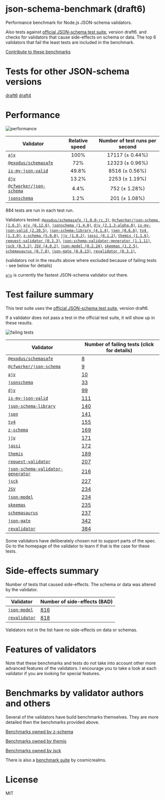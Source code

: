 # json-schema-benchmark (draft6)
Performance benchmark for Node.js JSON-schema validators. 

Also tests against [official JSON-schema test suite](https://github.com/json-schema/JSON-Schema-Test-Suite), version draft6. and checks
for validators that cause side-effects on schema or data. The top 6 validators that fail the least tests are included in the benchmark.

[Contribute to these benchmarks](https://github.com/ebdrup/json-schema-benchmark/blob/master/CONTRIBUTING.md)

# Tests for other JSON-schema versions

[draft6](https://github.com/ebdrup/json-schema-benchmark/)
[draft4](https://github.com/ebdrup/json-schema-benchmark/draft4/README.md)


# Performance

![performance](https://chart.googleapis.com/chart?chxt=x,y&cht=bhs&chco=76A4FB&chls=2.0&chbh=62,4,1&chs=600x416&chxl=-1:|ajv|@exodus&#x2F;schemasafe|is-my-json-valid|djv|@cfworker&#x2F;json-schema|jsonschema&chd=t:100,72,49.8,13.2,4.4,1.2)

|Validator|Relative speed|Number of test runs per second|
|---------|:------------:|:----------------------------:|
|[`ajv`](https://github.com/ajv-validator/ajv)|100%|17117 (± 0.44%)|
|[`@exodus/schemasafe`](https://github.com/ExodusMovement/schemasafe)|72%|12323 (± 0.96%)|
|[`is-my-json-valid`](https://github.com/mafintosh/is-my-json-valid#readme)|49.8%|8516 (± 0.56%)|
|[`djv`](https://github.com/korzio/djv#readme)|13.2%|2253 (± 1.19%)|
|[`@cfworker/json-schema`](https://github.com/cfworker/cfworker/tree/master/packages/json-schema/README.md)|4.4%|752 (± 1.28%)|
|[`jsonschema`](https://github.com/tdegrunt/jsonschema#readme)|1.2%|201 (± 1.08%)|

884 tests are run in each test run.

Validators tested: [`@exodus/schemasafe (1.0.0-rc.3)`](https://github.com/ExodusMovement/schemasafe), [`@cfworker/json-schema (1.6.3)`](https://github.com/cfworker/cfworker/tree/master/packages/json-schema/README.md), [`ajv (6.12.6)`](https://github.com/ajv-validator/ajv), [`jsonschema (1.4.0)`](https://github.com/tdegrunt/jsonschema#readme), [`djv (2.1.3-alpha.0)`](https://github.com/korzio/djv#readme), [`is-my-json-valid (2.20.5)`](https://github.com/mafintosh/is-my-json-valid#readme), [`json-schema-library (4.1.4)`](https://github.com/sagold/json-schema-library), [`jsen (0.6.6)`](https://github.com/bugventure/jsen), [`tv4 (1.3.0)`](https://github.com/geraintluff/tv4), [`z-schema (5.0.0)`](https://github.com/zaggino/z-schema), [`jjv (1.0.2)`](https://github.com/acornejo/jjv), [`jassi (0.1.2)`](https://github.com/iclanzan/jassi), [`themis (1.1.6)`](https://github.com/playlyfe/themis), [`request-validator (0.3.3)`](https://github.com/bugventure/request-validator), [`json-schema-validator-generator (1.1.11)`](https://github.com/danwang/json-schema-validator-generator), [`jsck (0.3.2)`](https://github.com/pandastrike/jsck#readme), [`JSV (4.0.2)`](http://github.com/garycourt/JSV), [`json-model (0.2.24)`](https://github.com/geraintluff/json-model), [`skeemas (1.2.5)`](https://github.com/Prestaul/skeemas#readme), [`schemasaurus (0.7.8)`](https://github.com/AlexeyGrishin/schemasaurus), [`json-gate (0.8.23)`](https://github.com/oferei/json-gate#readme), [`revalidator (0.3.1)`](https://github.com/flatiron/revalidator), 

(validators not in the results above where excluded because of failing tests - see below for details)

[`ajv`](https://github.com/ajv-validator/ajv) is currently the fastest JSON-schema validator out there.

# Test failure summary

This test suite uses the [official JSON-schema test suite](https://github.com/json-schema/JSON-Schema-Test-Suite), version draft6.

If a validator does not pass a test in the official test suite, it will show up in these results.

![failing tests](https://chart.googleapis.com/chart?chxt=x,y&cht=bhs&chco=76A4FB&chls=2.0&chbh=14,4,1&chs=600x416&chxl=-1:|@exodus&#x2F;schemasafe|@cfworker&#x2F;json-schema|ajv|jsonschema|djv|is-my-json-valid|json-schema-library|jsen|tv4|z-schema|jjv|jassi|themis|request-validator|json-schema-validator-generator|jsck|JSV|json-model|skeemas|schemasaurus|json-gate|revalidator&chd=t:8,9,10,33,99,111,140,141,155,169,171,172,189,207,216,227,234,234,235,237,342,384&chxr=0,0,384&chds=0,384)

|Validator|Number of failing tests (click for details)|
|---------|-----------------------|
|[`@exodus/schemasafe`](https://github.com/ExodusMovement/schemasafe)|[8](https://github.com/ebdrup/json-schema-benchmark/blob/master/reports/@exodus&#x2F;schemasafe.md)|
|[`@cfworker/json-schema`](https://github.com/cfworker/cfworker/tree/master/packages/json-schema/README.md)|[9](https://github.com/ebdrup/json-schema-benchmark/blob/master/reports/@cfworker&#x2F;json-schema.md)|
|[`ajv`](https://github.com/ajv-validator/ajv)|[10](https://github.com/ebdrup/json-schema-benchmark/blob/master/reports/ajv.md)|
|[`jsonschema`](https://github.com/tdegrunt/jsonschema#readme)|[33](https://github.com/ebdrup/json-schema-benchmark/blob/master/reports/jsonschema.md)|
|[`djv`](https://github.com/korzio/djv#readme)|[99](https://github.com/ebdrup/json-schema-benchmark/blob/master/reports/djv.md)|
|[`is-my-json-valid`](https://github.com/mafintosh/is-my-json-valid#readme)|[111](https://github.com/ebdrup/json-schema-benchmark/blob/master/reports/is-my-json-valid.md)|
|[`json-schema-library`](https://github.com/sagold/json-schema-library)|[140](https://github.com/ebdrup/json-schema-benchmark/blob/master/reports/json-schema-library.md)|
|[`jsen`](https://github.com/bugventure/jsen)|[141](https://github.com/ebdrup/json-schema-benchmark/blob/master/reports/jsen.md)|
|[`tv4`](https://github.com/geraintluff/tv4)|[155](https://github.com/ebdrup/json-schema-benchmark/blob/master/reports/tv4.md)|
|[`z-schema`](https://github.com/zaggino/z-schema)|[169](https://github.com/ebdrup/json-schema-benchmark/blob/master/reports/z-schema.md)|
|[`jjv`](https://github.com/acornejo/jjv)|[171](https://github.com/ebdrup/json-schema-benchmark/blob/master/reports/jjv.md)|
|[`jassi`](https://github.com/iclanzan/jassi)|[172](https://github.com/ebdrup/json-schema-benchmark/blob/master/reports/jassi.md)|
|[`themis`](https://github.com/playlyfe/themis)|[189](https://github.com/ebdrup/json-schema-benchmark/blob/master/reports/themis.md)|
|[`request-validator`](https://github.com/bugventure/request-validator)|[207](https://github.com/ebdrup/json-schema-benchmark/blob/master/reports/request-validator.md)|
|[`json-schema-validator-generator`](https://github.com/danwang/json-schema-validator-generator)|[216](https://github.com/ebdrup/json-schema-benchmark/blob/master/reports/json-schema-validator-generator.md)|
|[`jsck`](https://github.com/pandastrike/jsck#readme)|[227](https://github.com/ebdrup/json-schema-benchmark/blob/master/reports/jsck.md)|
|[`JSV`](http://github.com/garycourt/JSV)|[234](https://github.com/ebdrup/json-schema-benchmark/blob/master/reports/JSV.md)|
|[`json-model`](https://github.com/geraintluff/json-model)|[234](https://github.com/ebdrup/json-schema-benchmark/blob/master/reports/json-model.md)|
|[`skeemas`](https://github.com/Prestaul/skeemas#readme)|[235](https://github.com/ebdrup/json-schema-benchmark/blob/master/reports/skeemas.md)|
|[`schemasaurus`](https://github.com/AlexeyGrishin/schemasaurus)|[237](https://github.com/ebdrup/json-schema-benchmark/blob/master/reports/schemasaurus.md)|
|[`json-gate`](https://github.com/oferei/json-gate#readme)|[342](https://github.com/ebdrup/json-schema-benchmark/blob/master/reports/json-gate.md)|
|[`revalidator`](https://github.com/flatiron/revalidator)|[384](https://github.com/ebdrup/json-schema-benchmark/blob/master/reports/revalidator.md)|

Some validators have deliberately chosen not to support parts of the spec. Go to the homepage of the validator to learn if
that is the case for these tests.

# Side-effects summary

Number of tests that caused side-effects. The schema or data was altered by the validator.

|Validator|Number of side-effects (BAD)|
|---------|----------------------------|
|[`json-model`](https://github.com/geraintluff/json-model)|[816](https://github.com/ebdrup/json-schema-benchmark/blob/master/reports/json-model-side-effects.md)|
|[`revalidator`](https://github.com/flatiron/revalidator)|[818](https://github.com/ebdrup/json-schema-benchmark/blob/master/reports/revalidator-side-effects.md)|

Validators not in the list have no side-effects on data or schemas.

# Features of validators

Note that these benchmarks and tests do not take into account other more advanced features of the validators. I encourage
you to take a look at each validator if you are looking for special features.

# Benchmarks by validator authors and others

Several of the validators have build benchmarks themselves. They are
more detailed then the benchmarks provided above.

[Benchmarks owned by z-schema](https://rawgit.com/zaggino/z-schema/master/benchmark/results.html)

[Benchmarks owned by themis](https://cdn.rawgit.com/playlyfe/themis/master/benchmark/results.html)

[Benchmarks owned by jsck](https://github.com/pandastrike/jsck/blob/master/doc/benchmarks.md)

There is also a [benchmark suite](https://github.com/Sembiance/cosmicrealms.com/tree/master/sandbox/benchmark-of-node-dot-js-json-validation-modules-part-3)
by cosmicrealms.

# License
MIT
